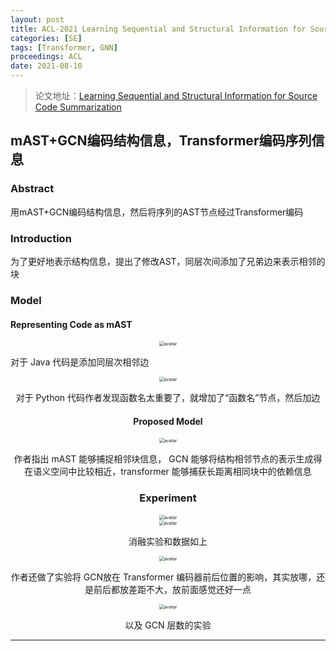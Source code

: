 ```yaml
---
layout: post
title: ACL-2021 Learning Sequential and Structural Information for Source Code Summarization
categories: [SE]
tags: [Transformer, GNN]
proceedings: ACL
date: 2021-08-10
---
```


> 论文地址：[Learning Sequential and Structural Information for Source Code Summarization](https://aclanthology.org/2021.findings-acl.251)

## mAST+GCN编码结构信息，Transformer编码序列信息

### Abstract

用mAST+GCN编码结构信息，然后将序列的AST节点经过Transformer编码

### Introduction

为了更好地表示结构信息，提出了修改AST，同层次间添加了兄弟边来表示相邻的块

### Model

#### Representing Code as mAST

<div align=center><img src="https://blog-img-1259433191.cos.ap-shanghai.myqcloud.com/mAST_GCN_Trans/mAST_GCN_Trans-img1.png" alt="avatar" style="zoom:50%;" /></div>

对于 Java 代码是添加同层次相邻边

<div align=center><img src="https://blog-img-1259433191.cos.ap-shanghai.myqcloud.com/mAST_GCN_Trans/mAST_GCN_Trans-img2.png" alt="avatar" style="zoom:50%;" />


对于 Python 代码作者发现函数名太重要了，就增加了“函数名”节点，然后加边

#### Proposed Model

<div align=center><img src="https://blog-img-1259433191.cos.ap-shanghai.myqcloud.com/mAST_GCN_Trans/mAST_GCN_Trans-img3.png" alt="avatar" style="zoom:50%;" />


作者指出 mAST 能够捕捉相邻块信息， GCN 能够将结构相邻节点的表示生成得在语义空间中比较相近，transformer 能够捕获长距离相同块中的依赖信息

### Experiment

<div align=center><img src="https://blog-img-1259433191.cos.ap-shanghai.myqcloud.com/mAST_GCN_Trans/mAST_GCN_Trans-img4.png" alt="avatar" style="zoom:50%;" />

<div align=center><img src="https://blog-img-1259433191.cos.ap-shanghai.myqcloud.com/mAST_GCN_Trans/mAST_GCN_Trans-img5.png" alt="avatar" style="zoom:50%;" />


消融实验和数据如上

<div align=center><img src="https://blog-img-1259433191.cos.ap-shanghai.myqcloud.com/mAST_GCN_Trans/mAST_GCN_Trans-img6.png" alt="avatar" style="zoom:50%;" />


作者还做了实验将 GCN放在 Transformer 编码器前后位置的影响，其实放哪，还是前后都放差距不大，放前面感觉还好一点

<div align=center><img src="https://blog-img-1259433191.cos.ap-shanghai.myqcloud.com/mAST_GCN_Trans/mAST_GCN_Trans-img7.png" alt="avatar" style="zoom:50%;" />


以及 GCN 层数的实验

<HR align=left color=#987cb9 SIZE=1>

